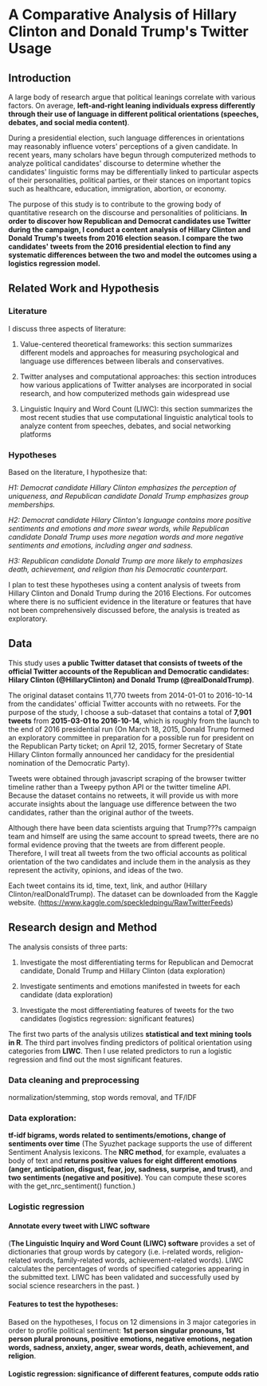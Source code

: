 # A Comparative Analysis of Hillary Clinton and Donald Trump's Twitter Usage

## Introduction

A large body of research argue that political leanings correlate with various factors. On average, **left-and-right leaning individuals express differently  through their use of language in different political orientations (speeches, debates, and social media content)**. 

During a presidential election, such language differences in orientations may reasonably influence voters' perceptions of a given candidate. In recent years, many scholars have begun through computerized methods to analyze political candidates' discourse to determine whether the candidates' linguistic forms may be differentially linked to particular aspects of their personalities, political parties, or their stances on important topics such as healthcare, education, immigration, abortion, or economy.

The purpose of this study is to contribute to the growing body of quantitative research on the discourse and personalities of politicians. **In order to discover how Republican and Democrat candidates use Twitter during the campaign, I conduct a content analysis of Hillary Clinton and Donald Trump's tweets from 2016 election season. I compare the two candidates' tweets from the 2016 presidential election to find any systematic differences between the two and model the outcomes using a logistics regression model.**

## Related Work and Hypothesis

### Literature

I discuss three aspects of literature:

1. Value-centered theoretical frameworks: this section summarizes different models and approaches for measuring psychological and language use differences between liberals and conservatives.

2. Twitter analyses and computational approaches: this section introduces how various applications of Twitter analyses are incorporated in social research, and how computerized methods gain widespread use

3. Linguistic Inquiry and Word Count (LIWC): this section summarizes the most recent studies that use computational linguistic analytical tools to analyze content from speeches, debates, and social networking platforms 

### Hypotheses

Based on the literature, I hypothesize that: 

*H1: Democrat candidate Hillary Clinton emphasizes the perception of uniqueness, and Republican candidate Donald Trump emphasizes group memberships.*

*H2: Democrat candidate Hilary Clinton's language contains more positive sentiments and emotions and more swear words, while Republican candidate Donald Trump uses more negation words and more negative sentiments and emotions, including anger and sadness.*

*H3: Republican candidate Donald Trump are more likely to emphasizes death, achievement, and religion than his Democratic counterpart.*

I plan to test these hypotheses using a content analysis of tweets from Hillary Clinton and Donald Trump during the 2016 Elections. For outcomes where there is no sufficient evidence in the literature or features that have not been comprehensively discussed before, the analysis is treated as exploratory.


## Data

This study uses **a public Twitter dataset that consists of tweets of the official Twitter accounts of the Republican and Democratic candidates: Hilary Clinton (@HillaryClinton) and Donald Trump (@realDonaldTrump)**. 

The original dataset contains 11,770 tweets from 2014-01-01 to 2016-10-14 from the candidates' official Twitter accounts with no retweets. For the purpose of the study, I choose a sub-dataset that contains a total of **7,901 tweets** from **2015-03-01 to 2016-10-14**, which is roughly from the launch to the end of 2016 presidential run (On March 18, 2015, Donald Trump formed an exploratory committee in preparation for a possible run for president on the Republican Party ticket; on April 12, 2015, former Secretary of State Hillary Clinton formally announced her candidacy for the presidential nomination of the Democratic Party). 

Tweets were obtained through javascript scraping of the browser twitter timeline rather than a Tweepy python API or the twitter timeline API. Because the dataset contains no retweets, it will provide us with more accurate insights about the language use difference between the two candidates, rather than the original author of the tweets. 

Although there have been data scientists arguing that Trump???s campaign team and himself are using the same account to spread tweets, there are no formal evidence proving that the tweets are from different people. Therefore, I will treat all tweets from the two official accounts as political orientation of the two candidates and include them in the analysis as they represent the activity, opinions, and ideas of the two.

Each tweet contains its id, time, text, link, and author (Hillary Clinton/realDonaldTrump). The dataset can be downloaded from the Kaggle website. (https://www.kaggle.com/speckledpingu/RawTwitterFeeds)

## Research design and Method

The analysis consists of three parts:

1. Investigate the most differentiating terms for Republican and Democrat candidate, Donald Trump and Hillary Clinton (data exploration)

2. Investigate sentiments and emotions manifested in tweets for each candidate (data exploration)

3. Investigate the most differentiating features of tweets for the two candidates (logistics regression: significant features)

The first two parts of the analysis utilizes **statistical and text mining tools in R**. The third part involves finding predictors of political orientation using categories from **LIWC**. Then I use related predictors to run a logistic regression and find out the most significant features. 

### Data cleaning and preprocessing

normalization/stemming, stop words removal, and TF/IDF

### Data exploration: 

**tf-idf bigrams, words related to sentiments/emotions, change of sentiments over time**
(The Syuzhet package supports the use of different Sentiment Analysis lexicons. The **NRC method**, for example, evaluates a body of text and **returns positive values for eight different emotions (anger, anticipation, disgust, fear, joy, sadness, surprise, and trust)**, and **two sentiments (negative and positive)**. You can compute these scores with the get_nrc_sentiment() function.)

### Logistic regression
#### Annotate every tweet with LIWC software 
(**The Linguistic Inquiry and Word Count (LIWC) software** provides a set of dictionaries that group words by category (i.e. i-related words, religion-related words, family-related words, achievement-related words). LIWC calculates the percentages of words of specified categories appearing in the submitted text. LIWC has been validated and successfully used by social science researchers in the past. )

#### Features to test the hypotheses:

Based on the hypotheses, I focus on 12 dimensions in 3 major categories in order to profile political sentiment: **1st person singular pronouns, 1st person plural pronouns, positive emotions, negative emotions, negation words, sadness, anxiety, anger, swear words, death, achievement, and religion**. 

#### Logistic regression: significance of different features, compute odds ratio

